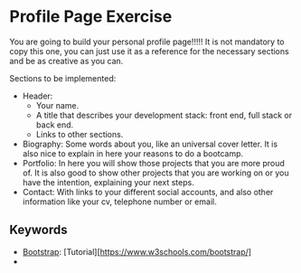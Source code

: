# Profile Page Exercise

You are going to build your personal profile page!!!!!
It is not mandatory to copy this one, you can just use it as a reference for the necessary sections and be as creative as you can.

Sections to be implemented:
* Header: 
  * Your name.
  * A title that describes your development stack: front end, full stack or back end.
  * Links to other sections.
* Biography: Some words about you, like an universal cover letter. It is also nice to explain in here your reasons to do a bootcamp.
* Portfolio: In here you will show those projects that you are more proud of. It is also good to show other projects that you are working on or you have the intention, explaining your next steps.
* Contact: With links to your different social accounts, and also other information like your cv, telephone number or email.





## Keywords
* [Bootstrap](https://getbootstrap.com/getting-started/): [Tutorial][https://www.w3schools.com/bootstrap/]
* 